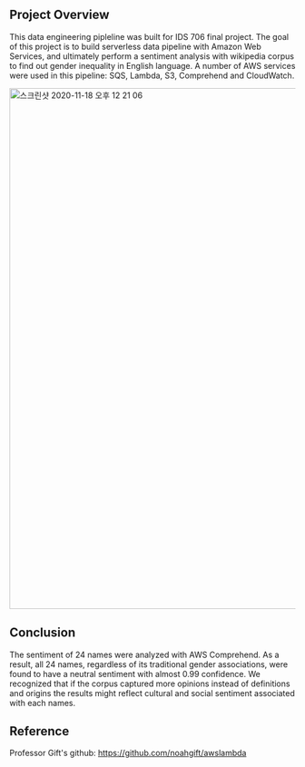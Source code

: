 ## Project Overview
This data engineering pipleline was built for IDS 706 final project. The goal of this project is to build serverless data pipeline with Amazon Web Services, and ultimately perform a sentiment analysis with wikipedia corpus to find out gender inequality in English language. A number of AWS services were used in this pipeline: SQS, Lambda, S3, Comprehend and CloudWatch. 

<img width="918" alt="스크린샷 2020-11-18 오후 12 21 06" src="https://user-images.githubusercontent.com/71023894/99564512-9070a000-2998-11eb-8fab-a506fe491592.png">


## Conclusion
The sentiment of 24 names were analyzed with AWS Comprehend. As a result, all 24 names, regardless of its traditional gender associations, were found to have a neutral sentiment with almost 0.99 confidence. We recognized that if the corpus captured more opinions instead of definitions and origins the results might reflect cultural and social sentiment associated with each names. 


## Reference
Professor Gift's github: https://github.com/noahgift/awslambda
